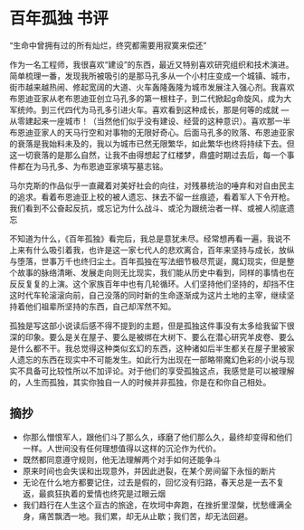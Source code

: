 # 百年孤独 书评

“生命中曾拥有过的所有灿烂，终究都需要用寂寞来偿还”

作为一名工程师，我很喜欢“建设”的东西，最近又特别喜欢研究组织和技术演进。简单梳理一番，发现我所被吸引的是那马孔多从一个小村庄变成一个城镇、城市，街市越来越热闹、修起宽阔的大道、火车轰隆轰隆为城市发展注入强心剂。我喜欢布恩迪亚家从老布恩迪亚创立马孔多的第一根柱子，到二代掀起g命旋风，成为大军统帅。到三代四代为马孔多引进火车。喜欢看到这种成长，那是何等的成就 — 从零建起来一座城市！（当然他们似乎没有建设、经营的这种意识）。喜欢那一半布恩迪亚家人的天马行空和对事物的无限好奇心。后面马孔多的败落、布恩迪亚家的衰落是我始料未及的，我以为城市已然无限繁华，如此繁华也终将持续下去。但这一切衰落的是那么自然，让我不由得想起了红楼梦，鼎盛时期过去后，每一个事件都在为马孔多、为布恩迪亚家填写墓志铭。

马尔克斯的作品似乎一直藏着对美好社会的向往，对残暴统治的唾弃和对自由民主的追求。看着布恩迪亚上校的被人遗忘、抹去不留一丝痕迹，看着军人下令开枪。我们看到不公奋起反抗，或忘记为什么战斗、或沦为跟统治者一样、或被人彻底遗忘

不知道为什么，《百年孤独》看完后，我总是意犹未尽。经常想再看一遍，我说不上来有什么吸引着我，也许是这一家七代人的悲欢离合，百年来坚持与成长，放纵与堕落，世事万千也终归尘土。百年孤独在写法细节极尽荒诞，魔幻现实，但是整个故事的脉络清晰、发展走向则无比现实，我们能从历史中看到，同样的事情也在反反复复的上演。这个家族百年中也有几轮循环。人们坚持他们坚持的，却挡不住这时代车轮滚滚向前，自己没落的同时新的生命逐渐成为这片土地的主宰，继续坚持着他们祖辈所坚持的东西，自己却浑然不知。

孤独是写这部小说读后感不得不提到的主题，但是孤独这件事没有太多给我留下很深的印象。要么是关在屋子、要么是被绑在大树下、要么在潜心研究羊皮卷、要么是什么都不干。我总觉得这种类似玄幻的东西，这种诸如后半生都关在屋子里被家人遗忘的东西在现实中不可能发生。如此行为出现在一部略带魔幻色彩的小说与现实不具备可比较性所以不加评论。对于他们的享受孤独这点，我感觉是可以被理解的，人生而孤独，其实你独自一人的时候并非孤独，你是在和你自己相处。

## 摘抄

* 你那么憎恨军人，跟他们斗了那么久，琢磨了他们那么久，最终却变得和他们一样。人世间没有任何理想值得以这样的沉沦作为代价。
* 既然都同意遵守规则，他无法理解两个对手如何还能争斗
* 原来时间也会失误和出现意外，并因此迸裂，在某个房间留下永恒的断片
* 无论在什么地方都要记住，过去是假的，回忆没有归路，春天总是一去不复返，最疯狂执着的爱情也终究是过眼云烟
* 我们趋行在人生这个亘古的旅途，在坎坷中奔跑，在挫折里涅槃，忧愁缠满全身，痛苦飘洒一地。我们累，却无从止歇；我们苦，却无法回避。

